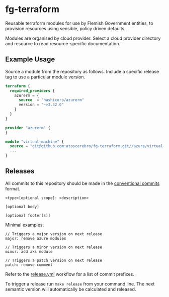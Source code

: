 # fg-terraform

Reusable terraform modules for use by Flemish Government entities, to provision resources using sensible, policy driven defaults.

Modules are organised by cloud provider. Select a cloud provider directory and resource to read resource-specific documentation.

## Example Usage

Source a module from the repository as follows. Include a specific release tag to use a particular module version.

```terraform
terraform {
  required_providers {
    azurerm = {
      source  = "hashicorp/azurerm"
      version = "~>3.32.0"
    }
  }
}

provider "azurerm" {
}

module "virtual-machine" {
  source = "git@github.com:atoscerebro/fg-terraform.git//azure/virtual-machine?ref=v0.1.0"
  ...
}
```

## Releases

All commits to this repository should be made in the [conventional commits](https://www.conventionalcommits.org/en/v1.0.0/) format.

```
<type>[optional scope]: <description>

[optional body]

[optional footer(s)]
```

Minimal examples:

```
// Triggers a major version on next release
major: remove azure modules

// Triggers a minor version on next release
minor: add aks module

// Triggers a patch version on next release
patch: remove comment
```

Refer to the [release.yml](https://github.com/atoscerebro/fg-terraform/blob/master/.github/workflows/release.yml) workflow for a list of commit prefixes.

To trigger a release run `make release` from your command line. The next semantic version will automatically be calculated and released.
